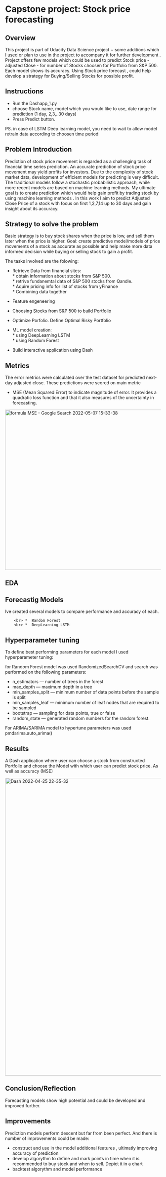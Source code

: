 # Capstone project: Stock price forecasting


## Overview

This project is part of Udacity Data Science project + some additions which I used or plan to use in the project to accompany it for further development . 
Project offers few models which could be used to predict Stock price - adjusted Close - for number of Stocks choosen for Portfolio from S&P 500. Each model shows its accuracy.
Using Stock price forecast , could help develop a strategy for Buying/Selling  Stocks for possible profit. 


## Instructions

- Run the Dashapp_1.py
- choose Stock name, model which you would like to use,  date range for prediction (1 day, 2,3,..30 days)
- Press Predict button.

PS. in case of LSTM Deep learning model, you need to wait to allow model retrain data according to choosen time period

## Problem Introduction

Prediction of stock price movement is regarded as a challenging task of financial time series prediction. An accurate prediction of stock price movement may yield profits for investors. Due to the complexity of stock market data, development of efficient models for predicting is very difficult. 
The traditional models follow a stochastic probabilistic approach, while more recent models are based on machine learning methods. 
My ultimate goal is to create prediction which would help gain profit by trading stock by using  machine learning methods .
In this work I aim to predict Adjusted Close Price of a stock with focus on first 1,2,7,14 up to 30 days and gain insight about its accuracy.


## Strategy to solve the problem

Basic strategy is to buy stock shares when the price is low, and sell them later when the price is higher. 
Goal: create predictive model/models of  price movements of a stock as accurate as possible and help make more data informed decision while buying or selling stock to gain a profit. 

The tasks involved are the folowing:

* Retrieve Data from financial sites:
        <br>*  obtain information about stocks from S&P 500.
	<br>*   retrive fundanemtal data of S&P 500 stocks from Qandle.
        <br>*  Aquire pricing info for list of stocks from yFinance
	<br>* Combining data together
* Feature engeneering
* Choosing Stocks from S&P 500 to build Portfolio
* Optimize Porfolio. Define Optimal Risky Portfolio
* ML model creation:
        <br> * using DeepLearning LSTM
        <br> *  using Random Forest
 
* Build interactive application using Dash


## Metrics

The error metrics were calculated over the test dataset for predicted next-day adjusted close. These predictions were scored on  main metric 
 - MSE (Mean Squared Error)  to indicate magnitude of error. It provides a quadratic loss function and that it also measures of the uncertainty in forecasting.

<img width="519" alt="formula MSE - Google Search 2022-05-07 15-33-38" src="https://user-images.githubusercontent.com/15786410/167260522-3d9f2724-7641-4fd6-a8ee-6ceab75f6ab1.png">


## EDA


## Forecastig Models

Ive created several models to compare performance and accuracy of each.

        <br> *  Random Forest
        <br> *  DeepLearning LSTM


## Hyperparameter tuning

To define best performing parameters for each model I used hyperparameter tuning:

 for Random Forest model was used RandomizedSearchCV and search was performed on the following parameters:
* n_estimators — number of trees in the forest
* max_depth — maximum depth in a tree
* min_samples_split — minimum number of data points before the sample is split
* min_samples_leaf — minimum number of leaf nodes that are required to be sampled
* bootstrap — sampling for data points, true or false
* random_state — generated random numbers for the random forest.


For ARIMA/SARIMA model to hypertune parameters was used pmdarima.auto_arima() 


##  Results

A Dash application where user can choose a stock from constructed Portfolio and choose the Model with which user can predict stock price. As well as accuracy (MSE)


<img width="964" alt="Dash 2022-04-25 22-35-32" src="https://user-images.githubusercontent.com/15786410/165170593-fabdad7b-6db5-4a2a-8e1a-ea54d21121f2.png">


## Conclusion/Reflection

Forecasting models show high potential and could be developed and improved further. 



## Improvements

Prediction models perform descent but far from been perfect. And there is number of improvements could be made:
- construct and use in the model additional features , ultimatly improving accuracy of prediction
- develop algorythm to define and mark points in time when it is recommended to buy stock and when to sell. Depict it in a chart
- backtest algorythm and model performance




